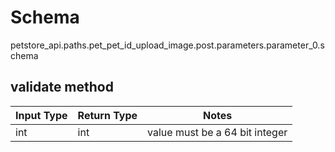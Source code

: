 # Schema
petstore_api.paths.pet_pet_id_upload_image.post.parameters.parameter_0.schema

## validate method
Input Type | Return Type | Notes
------------ | ------------- | -------------
int | int | value must be a 64 bit integer
